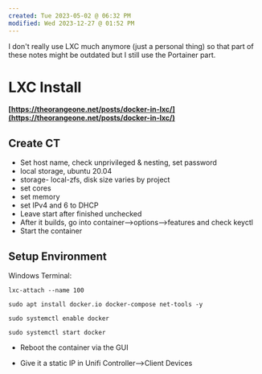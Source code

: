 ```yaml
---
created: Tue 2023-05-02 @ 06:32 PM
modified: Wed 2023-12-27 @ 01:52 PM
---
```

I don't really use LXC much anymore (just a personal thing) so that part of these notes might be outdated but I still use the Portainer part.
# LXC Install #

**[https://theorangeone.net/posts/docker-in-lxc/](https://theorangeone.net/posts/docker-in-lxc/)**

## Create CT ##
* Set host name, check unprivileged & nesting, set password
* local storage, ubuntu 20.04
* storage- local-zfs, disk size varies by project
* set cores
* set memory
* set IPv4 and 6 to DHCP
* Leave start after finished unchecked
* After it builds, go into container-->options-->features and check keyctl
* Start the container


## Setup Environment ##

Windows Terminal:

```
lxc-attach --name 100
```

```
sudo apt install docker.io docker-compose net-tools -y

sudo systemctl enable docker

sudo systemctl start docker
```

* Reboot the container via the GUI

* Give it a static IP in Unifi Controller-->Client Devices

